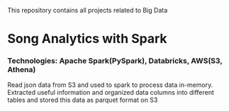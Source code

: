 This repository contains all projects related to Big Data

# Song Analytics with Spark

### Technologies: Apache Spark(PySpark), Databricks, AWS(S3, Athena)

Read json data from S3 and used to spark to process data in-memory. Extracted useful information and organized data columns into different tables and stored this data as parquet format on S3
